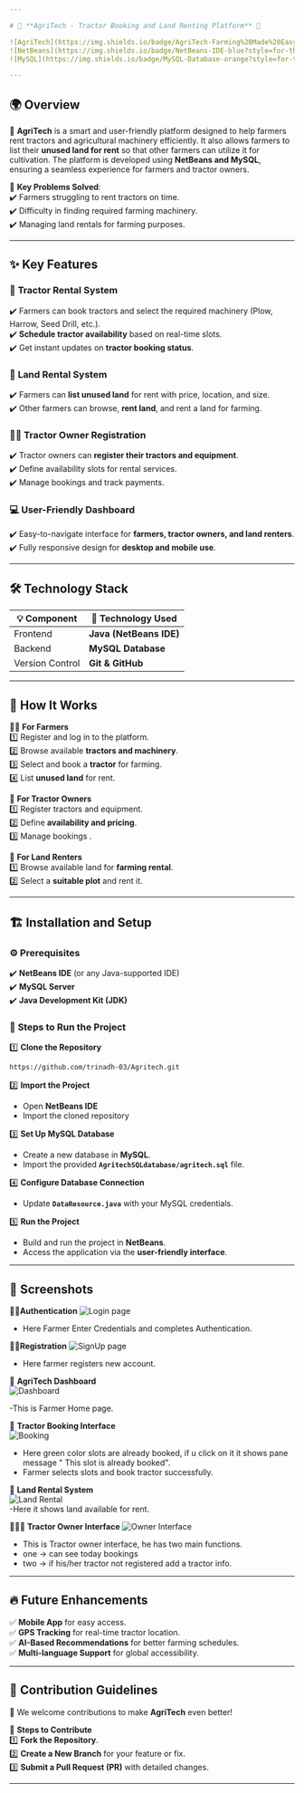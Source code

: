 ```yaml
---

# 🚜 **AgriTech - Tractor Booking and Land Renting Platform** 🌾  

![AgriTech](https://img.shields.io/badge/AgriTech-Farming%20Made%20Easy-green?style=for-the-badge&logo=spring&logoColor=white)  
![NetBeans](https://img.shields.io/badge/NetBeans-IDE-blue?style=for-the-badge&logo=apache-netbeans-ide&logoColor=white)  
![MySQL](https://img.shields.io/badge/MySQL-Database-orange?style=for-the-badge&logo=mysql&logoColor=white)  

---
```


## 🌍 **Overview**  

🚜 **AgriTech** is a smart and user-friendly platform designed to help farmers rent tractors and agricultural machinery efficiently. It also allows farmers to list their **unused land for rent** so that other farmers can utilize it for cultivation. The platform is developed using **NetBeans and MySQL**, ensuring a seamless experience for farmers and tractor owners.  

🔹 **Key Problems Solved**:  
✔️ Farmers struggling to rent tractors on time.  
✔️ Difficulty in finding required farming machinery.  
✔️ Managing land rentals for farming purposes.  

---

## ✨ **Key Features**  

### 🚜 **Tractor Rental System**  
✔️ Farmers can book tractors and select the required machinery (Plow, Harrow, Seed Drill, etc.).  
✔️ **Schedule tractor availability** based on real-time slots.  
✔️ Get instant updates on **tractor booking status**.  

### 🌾 **Land Rental System**  
✔️ Farmers can **list unused land** for rent with price, location, and size.  
✔️ Other farmers can browse, **rent land**, and rent a land for farming.  

### 👨‍🌾 **Tractor Owner Registration**  
✔️ Tractor owners can **register their tractors and equipment**.  
✔️ Define availability slots for rental services.  
✔️ Manage bookings and track payments.  

### 💻 **User-Friendly Dashboard**  
✔️ Easy-to-navigate interface for **farmers, tractor owners, and land renters**.  
✔️ Fully responsive design for **desktop and mobile use**.  

---

## 🛠️ **Technology Stack**  

| 💡 Component | 🔧 Technology Used |
|-------------|----------------|
| Frontend   | **Java (NetBeans IDE)** |
| Backend    | **MySQL Database** |
| Version Control | **Git & GitHub** |

---

## 🚀 **How It Works**  

👨‍🌾 **For Farmers**  
1️⃣ Register and log in to the platform.  
2️⃣ Browse available **tractors and machinery**.  
3️⃣ Select and book a **tractor** for farming.  
4️⃣ List **unused land** for rent.  

🚜 **For Tractor Owners**  
1️⃣ Register tractors and equipment.  
2️⃣ Define **availability and pricing**.  
3️⃣ Manage bookings . 

🏡 **For Land Renters**  
1️⃣ Browse available land for **farming rental**.  
2️⃣ Select a **suitable plot** and rent it.  
  

---

## 🏗️ **Installation and Setup**  

### ⚙️ **Prerequisites**  
✔️ **NetBeans IDE** (or any Java-supported IDE)  
✔️ **MySQL Server**  
✔️ **Java Development Kit (JDK)**  

### 🔹 **Steps to Run the Project**  
1️⃣ **Clone the Repository**  
```bash
https://github.com/trinadh-03/Agritech.git
```  
2️⃣ **Import the Project**  
- Open **NetBeans IDE**  
- Import the cloned repository  

3️⃣ **Set Up MySQL Database**  
- Create a new database in **MySQL**.  
- Import the provided **`AgritechSQLdatabase/agritech.sql`** file.  

4️⃣ **Configure Database Connection**  
- Update **`DataResource.java`** with your MySQL credentials.  

5️⃣ **Run the Project**  
- Build and run the project in **NetBeans**.  
- Access the application via the **user-friendly interface**.  

---

## 📸 **Screenshots**  
🔐✅**Authentication** 
![Login page](AgritechImages/FarmerLoginPage.png)  
- Here Farmer Enter Credentials and completes Authentication.
  
🔐✅**Registration** 
![SignUp page](AgritechImages/FarmerSignUpPage.png)  
- Here farmer registers new account.


🚜 **AgriTech Dashboard**  
![Dashboard](AgritechImages/FarmerInterface.png)  

-This is Farmer Home page.

📅 **Tractor Booking Interface**  
![Booking](AgritechImages/TractorBooking.png)  
- Here green color slots are already booked, if u click on it it shows pane message " This slot is already booked".
- Farmer selects slots and book tractor successfully.

🌾 **Land Rental System**  
![Land Rental](AgritechImages/RentALand.png)  
-Here it shows land available for rent.

🚜👨‍🌾 **Tractor Owner Interface** 
![Owner Interface](AgritechImages/TractorOwnerInterface.png)  

- This is Tractor owner interface, he has two main functions.
- one -> can see today bookings
- two -> if his/her tractor not registered add a tractor info.
---

## 🔥 **Future Enhancements**  

✅ **Mobile App** for easy access.  
✅ **GPS Tracking** for real-time tractor location.  
✅ **AI-Based Recommendations** for better farming schedules.  
✅ **Multi-language Support** for global accessibility.  

---

## 🤝 **Contribution Guidelines**  

🚀 We welcome contributions to make **AgriTech** even better!  

🔹 **Steps to Contribute**  
1️⃣ **Fork the Repository**.  
2️⃣ **Create a New Branch** for your feature or fix.  
3️⃣ **Submit a Pull Request (PR)** with detailed changes.  

---
